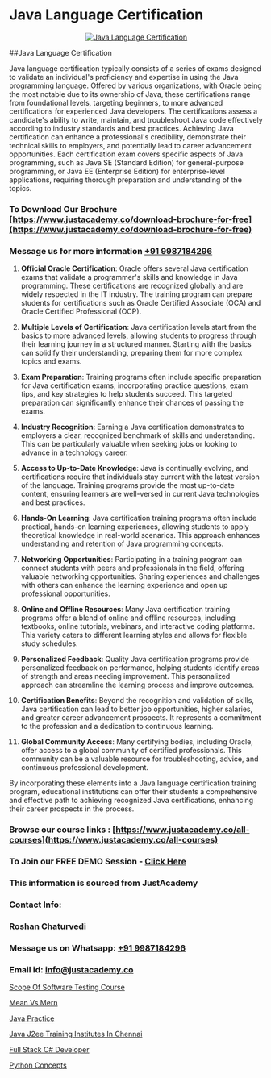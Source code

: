 # Java Language Certification

<p align="center">
  <a href="https://justacademy.co/course-detail/core-java-training">
    <img src="https://justacademy.co/storage2/course_image/1677245426_course_image.webp" alt="Java Language Certification">
  </a>
</p>
##Java Language Certification

Java language certification typically consists of a series of exams designed to validate an individual's proficiency and expertise in using the Java programming language. Offered by various organizations, with Oracle being the most notable due to its ownership of Java, these certifications range from foundational levels, targeting beginners, to more advanced certifications for experienced Java developers. The certifications assess a candidate's ability to write, maintain, and troubleshoot Java code effectively according to industry standards and best practices. Achieving Java certification can enhance a professional's credibility, demonstrate their technical skills to employers, and potentially lead to career advancement opportunities. Each certification exam covers specific aspects of Java programming, such as Java SE (Standard Edition) for general-purpose programming, or Java EE (Enterprise Edition) for enterprise-level applications, requiring thorough preparation and understanding of the topics.
### To Download Our Brochure [https://www.justacademy.co/download-brochure-for-free](https://www.justacademy.co/download-brochure-for-free)
### Message us for more information [+91 9987184296](https://api.whatsapp.com/send?phone=919987184296)
1) **Official Oracle Certification**: Oracle offers several Java certification exams that validate a programmer's skills and knowledge in Java programming. These certifications are recognized globally and are widely respected in the IT industry. The training program can prepare students for certifications such as Oracle Certified Associate (OCA) and Oracle Certified Professional (OCP).

2) **Multiple Levels of Certification**: Java certification levels start from the basics to more advanced levels, allowing students to progress through their learning journey in a structured manner. Starting with the basics can solidify their understanding, preparing them for more complex topics and exams.

3) **Exam Preparation**: Training programs often include specific preparation for Java certification exams, incorporating practice questions, exam tips, and key strategies to help students succeed. This targeted preparation can significantly enhance their chances of passing the exams.

4) **Industry Recognition**: Earning a Java certification demonstrates to employers a clear, recognized benchmark of skills and understanding. This can be particularly valuable when seeking jobs or looking to advance in a technology career.

5) **Access to Up-to-Date Knowledge**: Java is continually evolving, and certifications require that individuals stay current with the latest version of the language. Training programs provide the most up-to-date content, ensuring learners are well-versed in current Java technologies and best practices.

6) **Hands-On Learning**: Java certification training programs often include practical, hands-on learning experiences, allowing students to apply theoretical knowledge in real-world scenarios. This approach enhances understanding and retention of Java programming concepts.

7) **Networking Opportunities**: Participating in a training program can connect students with peers and professionals in the field, offering valuable networking opportunities. Sharing experiences and challenges with others can enhance the learning experience and open up professional opportunities.

8) **Online and Offline Resources**: Many Java certification training programs offer a blend of online and offline resources, including textbooks, online tutorials, webinars, and interactive coding platforms. This variety caters to different learning styles and allows for flexible study schedules.

9) **Personalized Feedback**: Quality Java certification programs provide personalized feedback on performance, helping students identify areas of strength and areas needing improvement. This personalized approach can streamline the learning process and improve outcomes.

10) **Certification Benefits**: Beyond the recognition and validation of skills, Java certification can lead to better job opportunities, higher salaries, and greater career advancement prospects. It represents a commitment to the profession and a dedication to continuous learning.

11) **Global Community Access**: Many certifying bodies, including Oracle, offer access to a global community of certified professionals. This community can be a valuable resource for troubleshooting, advice, and continuous professional development.

By incorporating these elements into a Java language certification training program, educational institutions can offer their students a comprehensive and effective path to achieving recognized Java certifications, enhancing their career prospects in the process.

### Browse our course links : [https://www.justacademy.co/all-courses](https://www.justacademy.co/all-courses) 
### To Join our FREE DEMO Session - [Click Here](https://www.justacademy.co/register-for-course-demo)


### This information is sourced from JustAcademy
### Contact Info:
### Roshan Chaturvedi
### Message us on Whatsapp: [+91 9987184296](https://api.whatsapp.com/send?phone=919987184296)
### Email id: [info@justacademy.co](mailto:info@justacademy.co)
                
[Scope Of Software Testing Course](https://www.linkedin.com/pulse/scope-software-testing-course-software-training-mountain-view-vp2rc?trackingId=Byln8w%2FaboiKQV4h%2F%2BQt2w%3D%3D&lipi=urn%3Ali%3Apage%3Ad_flagship3_company_admin%3BO6zCmHqaTSmsGbbNTRP%2FeA%3D%3D)

[Mean Vs Mern](https://www.linkedin.com/pulse/mean-vs-mern-justacademy-thane-eqgzc?trackingId=OOIlS4lHd2i2gcsqfNeelA%3D%3D&lipi=urn%3Ali%3Apage%3Ad_flagship3_company_admin%3Bs5%2FTwm7dQuuyZG7uExGaaQ%3D%3D)

[Java Practice](https://medium.com/@akanshapatil/java-practice-8bee7ad829a7)

[Java J2ee Training Institutes In Chennai](https://medium.com/@namusn/java-j2ee-training-institutes-in-chennai-68baab4afbd9)

[Full Stack C# Developer](https://justacademyin.github.io/justacademy/full-stack-c#-developer)

[Python Concepts](https://justacademyin.github.io/justacademy/python-concepts)

